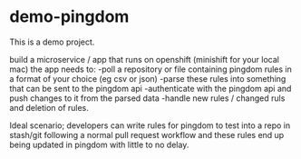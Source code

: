 # demo-pingdom
This is a demo project.

build a microservice / app that runs on openshift (minishift for your local mac) the app needs to:
-poll a repository or file containing pingdom rules in a format of your choice (eg csv or json)
-parse these rules into something that can be sent to the pingdom api
-authenticate with the pingdom api and push changes to it from the parsed data
-handle new rules / changed ruls and deletion of rules.

Ideal scenario; developers can write rules for pingdom to test into a repo in stash/git following a normal pull request workflow and these rules end up being updated in pingdom with little to no delay.
